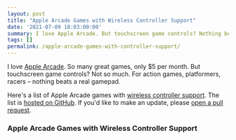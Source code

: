 ```yaml
---
layout: post
title: "Apple Arcade Games with Wireless Controller Support"
date: '2021-07-09 18:03:00:00'
summary: I love Apple Arcade. But touchscreen game controls? Nothing beats a real gamepad. Here's a list of Apple Arcade games with wireless controller support ...
tags: []
permalink: /apple-arcade-games-with-controller-support/
---
```



<script>
$.getJSON( "https://raw.githubusercontent.com/jamesfmackenzie/apple-arcade-games-with-controller-support/main/apple-arcade-games-with-controller-support.json", function( data ) {
  var items = [];
  $.each( data, function( index, value ) {
	items.push( "<li id='" + index + "'><a href='" + value.url + "' target='_blank'>" + value.title + "</a></li>" );
  });
 
  $( "<ul/>", {
    "class": "my-new-list",
    html: items.join( "" )
  }).appendTo( "article .row" );
});
</script>

I love <a href="https://www.apple.com/apple-arcade/" target="_blank">Apple Arcade</a>. So many great games, only $5 per month. But touchscreen game controls? Not so much. For action games, platformers, racers – nothing beats a real gamepad.

Here's a list of Apple Arcade games with <a href="https://support.apple.com/en-us/HT210414" target="_blank">wireless controller support</a>. The list is <a href="https://github.com/jamesfmackenzie/apple-arcade-games-with-controller-support" target="_blank">hosted on GitHub</a>. If you'd like to make an update, please <a href="https://guides.github.com/activities/hello-world/#pr" target="_blank">open a pull request</a>.

### Apple Arcade Games with Wireless Controller Support
